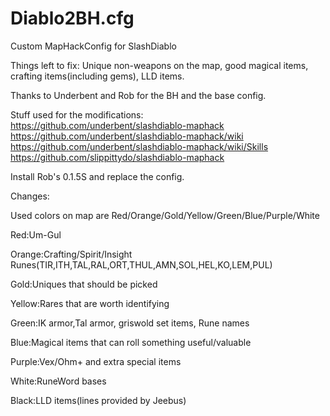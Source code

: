 # Diablo2BH.cfg
Custom MapHackConfig for SlashDiablo

Things left to fix: Unique non-weapons on the map, good magical items, crafting items(including gems), LLD items.

Thanks to Underbent and Rob for the BH and the base config.

Stuff used for the modifications:  
https://github.com/underbent/slashdiablo-maphack  
https://github.com/underbent/slashdiablo-maphack/wiki   
https://github.com/underbent/slashdiablo-maphack/wiki/Skills  
https://github.com/slippittydo/slashdiablo-maphack  

Install Rob's 0.1.5S and replace the config.

Changes:

Used colors on map are Red/Orange/Gold/Yellow/Green/Blue/Purple/White

Red:Um-Gul

Orange:Crafting/Spirit/Insight Runes(TIR,ITH,TAL,RAL,ORT,THUL,AMN,SOL,HEL,KO,LEM,PUL)

Gold:Uniques that should be picked

Yellow:Rares that are worth identifying

Green:IK armor,Tal armor, griswold set items, Rune names

Blue:Magical items that can roll something useful/valuable

Purple:Vex/Ohm+ and extra special items

White:RuneWord bases

Black:LLD items(lines provided by Jeebus)
